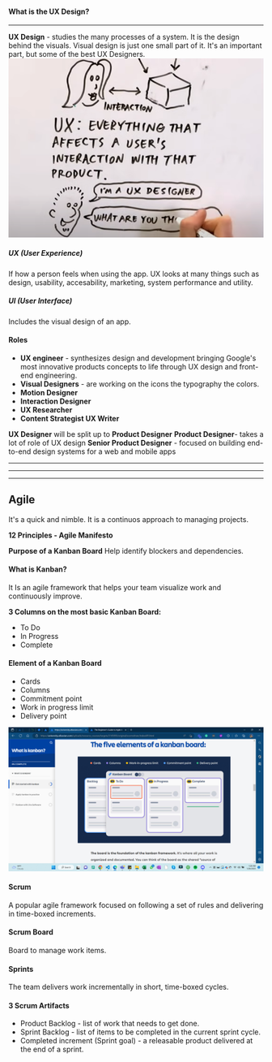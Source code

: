 #### What is the UX Design?
---
**UX Design** - studies the many processes of a system. It is the design behind the visuals. Visual design is just one small part of it. It's an important part, but some of the best UX Designers.
![image](https://github.com/CharryDinz/Notes/blob/main/images/What%20is%20UX%20Design.png)

##### UX (User Experience)  
If how a person feels when using the app. UX looks at many things such as design, usability, accesability, marketing, system performance and utility.
##### UI (User Interface)  
 Includes the visual design of an app.

#### Roles
- **UX engineer** - synthesizes design and development bringing Google's most innovative products concepts to life through UX design and front-end engineering.
- **Visual Designers** - are working on the icons the typography the colors.
- **Motion Designer** 
- **Interaction Designer**
- **UX Researcher**
- **Content Strategist UX Writer**

**UX Designer** will be split up to **Product Designer**
**Product Designer**- takes a lot of role of UX design 
**Senior Product Designer** - focused on building end-to-end design systems for a web and mobile apps

---

---

---
## Agile 
It's a quick and nimble. It is a continuos approach to managing projects.

**12 Principles - Agile Manifesto**

**Purpose of a Kanban Board**
Help identify blockers and dependencies.

#### What is Kanban?
It Is an agile framework that helps your team visualize work and continuously improve.

**3 Columns on the most basic Kanban Board:**
- To Do
- In Progress 
- Complete

#### Element of a Kanban Board
- Cards
- Columns  
- Commitment point
- Work in progress limit
- Delivery point

![image](https://github.com/CharryDinz/Notes/blob/main/images/Kanban.png)

#### Scrum
A popular agile framework focused on following a set of rules and delivering in time-boxed increments.
#### Scrum Board
Board to manage work items.
#### Sprints
The team delivers work incrementally in short, time-boxed cycles.
#### 3 Scrum Artifacts
- Product Backlog - list of work that needs to get done.
- Sprint Backlog - list of items to be completed in the current sprint cycle.
- Completed increment (Sprint goal) - a releasable product delivered at the end of a sprint.
